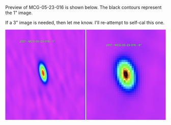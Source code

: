 Preview of MCG-05-23-016 is shown below. The black contours represent the 1" image. 

If a 3" image is needed, then let me know. I'll re-attempt to self-cal this one.

![MCG-05-23-016](MCG-05-23-016.png "MCG-05-23-016")

